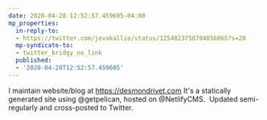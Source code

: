 ```yaml
---
date: 2020-04-28 12:52:57.459605-04:00
mp_properties:
  in-reply-to:
  - https://twitter.com/jevakallio/status/1254823758784856065?s=20
  mp-syndicate-to:
  - twitter_bridgy_no_link
  published:
  - '2020-04-28T12:52:57.459605'
---
```


I maintain website/blog at https://desmondrivet.com    It's a statically generated site using @getpelican, hosted on @NetlifyCMS. &nbsp;Updated semi-regularly and cross-posted to Twitter.